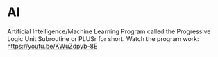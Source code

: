 # AI
Artificial Intelligence/Machine Learning Program called the Progressive Logic Unit Subroutine or PLUSr for short.
Watch the program work:  https://youtu.be/KWuZdpyb-8E 
